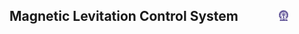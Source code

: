 ## Magnetic Levitation Control System  &nbsp; &nbsp; &nbsp; &nbsp; &nbsp; &nbsp; <img src="images/iitkgp.png" width="3%" />
